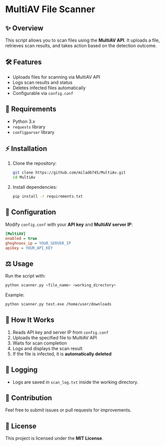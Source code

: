 # MultiAV File Scanner

## ✨ Overview
This script allows you to scan files using the **MultiAV API**. It uploads a file, retrieves scan results, and takes action based on the detection outcome.

## 🛠️ Features
- Uploads files for scanning via MultiAV API
- Logs scan results and status
- Deletes infected files automatically
- Configurable via `config.conf`

## 🔧 Requirements
- Python 3.x
- `requests` library
- `configparser` library

## ⚡ Installation
1. Clone the repository:
   ```sh
   git clone https://github.com/milad6745/MultiAv.git
   cd MultiAv
   ```
2. Install dependencies:
   ```sh
   pip install -r requirements.txt
   ```

## 🔧 Configuration
Modify `config.conf` with your **API key** and **MultiAV server IP**:
```ini
[MultiAV]
enabled = true
ghoghnoos_ip = YOUR_SERVER_IP
apikey = YOUR_API_KEY
```

## ⚖️ Usage
Run the script with:
```sh
python scanner.py <file_name> <working_directory>
```
Example:
```sh
python scanner.py test.exe /home/user/downloads
```

## 🔎 How It Works
1. Reads API key and server IP from `config.conf`
2. Uploads the specified file to MultiAV API
3. Waits for scan completion
4. Logs and displays the scan result
5. If the file is infected, it is **automatically deleted**

## 📝 Logging
- Logs are saved in `scan_log.txt` inside the working directory.

## 🚀 Contribution
Feel free to submit issues or pull requests for improvements.

## 💎 License
This project is licensed under the **MIT License**.

